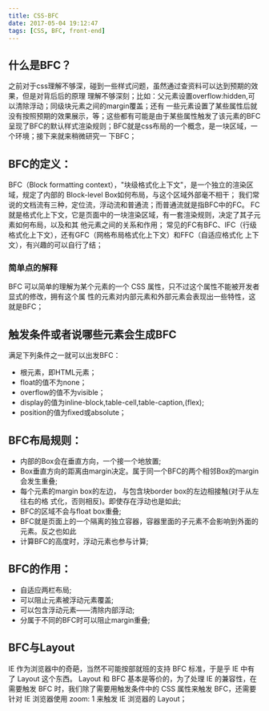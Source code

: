 ```yaml
---
title: CSS-BFC
date: 2017-05-04 19:12:47
tags: [CSS, BFC, front-end]
---
```

## 什么是BFC？

   之前对于css理解不够深，碰到一些样式问题，虽然通过查资料可以达到预期的效果，但是对背后后的原理
理解不够深刻；比如：父元素设置overflow:hidden,可以清除浮动；同级块元素之间的margin覆盖；还有
一些元素设置了某些属性后就没有按照预期的效果展示，等；这些都有可能是由于某些属性触发了该元素的BFC
呈现了BFC的默认样式渲染规则；BFC就是css布局的一个概念，是一块区域，一个环境；接下来就来稍微研究一
下BFC；

## BFC的定义：
   BFC（Block formatting context），"块级格式化上下文"，是一个独立的渲染区域，规定了内部的
Block-level Box如何布局，与这个区域外部毫不相干；
   我们常说的文档流有三种，定位流，浮动流和普通流；而普通流就是指BFC中的FC。
   FC就是格式化上下文，它是页面中的一块渲染区域，有一套渲染规则，决定了其子元素如何布局，以及和其
他元素之间的关系和作用；
    常见的FC有BFC、IFC（行级格式化上下文），还有GFC（网格布局格式化上下文）和FFC（自适应格式化
上下文），有兴趣的可以自行了结；

### 简单点的解释
   BFC 可以简单的理解为某个元素的一个 CSS 属性，只不过这个属性不能被开发者显式的修改，拥有这个属
性的元素对内部元素和外部元素会表现出一些特性，这就是BFC；

<!--more-->

## 触发条件或者说哪些元素会生成BFC
   满足下列条件之一就可以出发BFC：
   * 根元素，即HTML元素；
   * float的值不为none；
   * overflow的值不为visible；
   * display的值为inline-block,table-cell,table-caption,(flex);
   * position的值为fixed或absolute；
   
## BFC布局规则：
   * 内部的Box会在垂直方向，一个接一个地放置;
   * Box垂直方向的距离由margin决定。属于同一个BFC的两个相邻Box的margin会发生重叠;
   * 每个元素的margin box的左边， 与包含块border box的左边相接触(对于从左往右的格
式化，否则相反)。即使存在浮动也是如此;
   * BFC的区域不会与float box重叠;
   * BFC就是页面上的一个隔离的独立容器，容器里面的子元素不会影响到外面的元素。反之也如此
   * 计算BFC的高度时，浮动元素也参与计算;
   
## BFC的作用：
   * 自适应两栏布局;
   * 可以阻止元素被浮动元素覆盖;
   * 可以包含浮动元素——清除内部浮动;
   * 分属于不同的BFC时可以阻止margin重叠;
   
## BFC与Layout
   IE 作为浏览器中的奇葩，当然不可能按部就班的支持 BFC 标准，于是乎 IE 中有了 Layout 这个东西。
Layout 和 BFC 基本是等价的，为了处理 IE 的兼容性，在需要触发 BFC 时，我们除了需要用触发条件中的
CSS 属性来触发 BFC，还需要针对 IE 浏览器使用 zoom: 1 来触发 IE 浏览器的 Layout；
   
